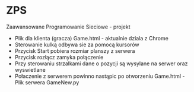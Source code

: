 # ZPS
Zaawansowane Programowanie Sieciowe - projekt

- Plik dla klienta (gracza) Game.html - aktualnie dziala z Chrome
- Sterowanie kulką odbywa sie za pomocą kursorów
- Przycisk Start pobiera rozmiar planszy z serwera
- Przycisk rozłącz zamyka połączenie
- Przy sterowaniu strzalkami dane o pozycji są wysylane na serwer oraz wyswietlane
- Połaczenie z serwerem powinno nastąpic po otworzeniu Game.html
 -Plik serwera GameNew.py
